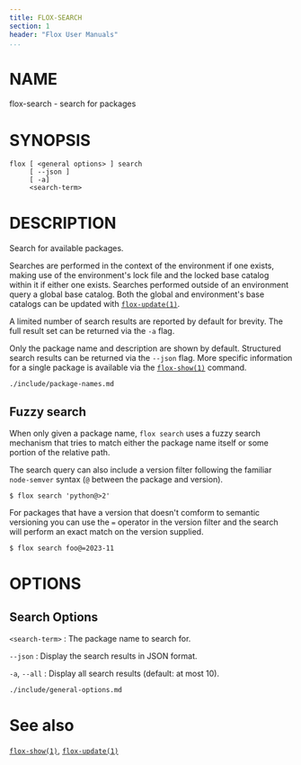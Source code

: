 ```yaml
---
title: FLOX-SEARCH
section: 1
header: "Flox User Manuals"
...
```



# NAME

flox-search - search for packages

# SYNOPSIS

```
flox [ <general options> ] search
     [ --json ]
     [ -a]
     <search-term>
```

# DESCRIPTION

Search for available packages.

Searches are performed in the context of the environment if one exists,
making use of the environment's lock file and the locked base catalog within it
if either one exists.
Searches performed outside of an environment query a global base catalog.
Both the global and environment's base catalogs can be updated with
[`flox-update(1)`](./flox-update.md).

A limited number of search results are reported by default for brevity.
The full result set can be returned via the `-a` flag.

Only the package name and description are shown by default.
Structured search results can be returned via the `--json` flag.
More specific information for a single package is available via the
[`flox-show(1)`](./flox-show.md) command.

```{.include}
./include/package-names.md
```

## Fuzzy search
When only given a package name,
`flox search` uses a fuzzy search mechanism that tries to match either the
package name itself or some portion of the relative path.

The search query can also include a version filter following the
familiar `node-semver` syntax (`@` between the package and version).
```text
$ flox search 'python@>2'
```

For packages that have a version that doesn't comform to semantic versioning
you can use the `=` operator in the version filter
and the search will perform an exact match on the version supplied.
```text
$ flox search foo@=2023-11
```

# OPTIONS

## Search Options

`<search-term>`
:   The package name to search for.

`--json`
:   Display the search results in JSON format.

`-a`, `--all`
:   Display all search results (default: at most 10).

```{.include}
./include/general-options.md
```

# See also
[`flox-show(1)`](./flox-show.md),
[`flox-update(1)`](./flox-update.md)
